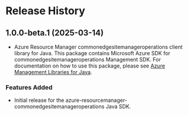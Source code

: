 # Release History

## 1.0.0-beta.1 (2025-03-14)

- Azure Resource Manager commonedgesitemanageroperations client library for Java. This package contains Microsoft Azure SDK for commonedgesitemanageroperations Management SDK. For documentation on how to use this package, please see [Azure Management Libraries for Java](https://aka.ms/azsdk/java/mgmt).
### Features Added

- Initial release for the azure-resourcemanager-commonedgesitemanageroperations Java SDK.
